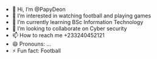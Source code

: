 - 👋 Hi, I’m @PapyDeon
- 👀 I’m interested in watching football and playing games
- 🌱 I’m currently learning BSc Information Technology
- 💞️ I’m looking to collaborate on Cyber security
- 📫 How to reach me +233240452121
- 😄 Pronouns: ...
- ⚡ Fun fact: Football

<!---
PapyDeon/PapyDeon is a ✨ special ✨ repository because its `README.md` (this file) appears on your GitHub profile.
You can click the Preview link to take a look at your changes.
--->
